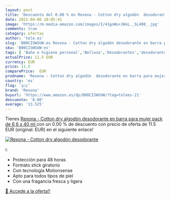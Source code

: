 ```yaml
---
layout: post
title: 'Descuento del 0.00 % en Rexona - Cotton dry algodón  desodorante'
date: 2021-04-06 10:05:41
image: 'https://m.media-amazon.com/images/I/41goWu+JWxL._SL400_.jpg'
comments: true
category: ofertas
author: 'tole.es'
slug: 'B00CISWSUW-es Rexona - Cotton dry algodón desodorante en barra para...'
sku: 'B00CISWSUW-es'
tags: [ 'Baño e higiene personal','Belleza','Desodorantes','desodorante','rexona', ]
actualPrice: 11.5 EUR
currency: EUR
price: 11.5
comparePrice:  EUR
prodname: 'Rexona - Cotton dry algodón  desodorante en barra para mujer  pack de 6  6 x 40 ml '
country: 'es'
flag: '🇪🇸'
brand: 'Rexona'
buyurl: 'https://www.amazon.es/dp/B00CISWSUW/?tag=tolees-21'
descuento: '0.00'
average: '13.525'
---
```


Tienes [Rexona - Cotton dry algodón  desodorante en barra para mujer  pack de 6  6 x 40 ml ](https://www.amazon.es/dp/B00CISWSUW/?tag=tolees-21) con un 0.00 % de descuento con precio de oferta de 11.5 EUR (original:  EUR) en el siguiente enlace!

[![Rexona - Cotton dry algodón  desodorante](https://m.media-amazon.com/images/I/41goWu+JWxL._SL400_.jpg)](https://www.amazon.es/dp/B00CISWSUW/?tag=tolees-21)

ℹ️:

- Protección para 48 horas
- Formato stick giratorio
- Con tecnología Motionsense
- Apto para todos tipos de piel
- Con una fragancia fresca y ligera

[🛒 Accede a la oferta!!](https://www.amazon.es/dp/B00CISWSUW/?tag=tolees-21)
